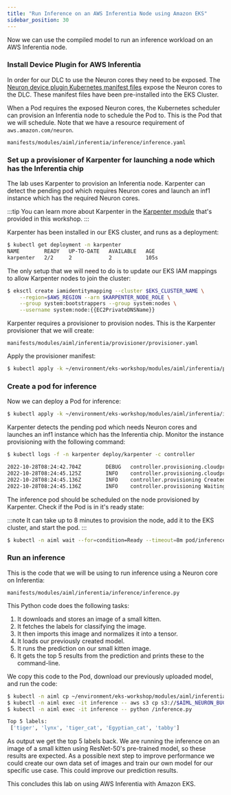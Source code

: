 ```yaml
---
title: "Run Inference on an AWS Inferentia Node using Amazon EKS"
sidebar_position: 30
---
```


Now we can use the compiled model to run an inference workload on an AWS Inferentia node.

### Install Device Plugin for AWS Inferentia

In order for our DLC to use the Neuron cores they need to be exposed. The [Neuron device plugin Kubernetes manifest files](https://github.com/aws-neuron/aws-neuron-sdk/tree/master/src/k8) expose the Neuron cores to the DLC. These manifest files have been pre-installed into the EKS Cluster.

When a Pod requires the exposed Neuron cores, the Kubernetes scheduler can provision an Inferentia node to schedule the Pod to. This is the Pod that we will schedule. Note that we have a resource requirement of `aws.amazon.com/neuron`.

```file
manifests/modules/aiml/inferentia/inference/inference.yaml
```

### Set up a provisioner of Karpenter for launching a node which has the Inferentia chip

The lab uses Karpenter to provision an Inferentia node. Karpenter can detect the pending pod which requires Neuron cores and launch an inf1 instance which has the required Neuron cores.

:::tip
You can learn more about Karpenter in the [Karpenter module](../../autoscaling/compute/karpenter/index.md) that's provided in this workshop.
:::

Karpenter has been installed in our EKS cluster, and runs as a deployment:

```bash
$ kubectl get deployment -n karpenter
NAME        READY   UP-TO-DATE   AVAILABLE   AGE
karpenter   2/2     2            2           105s
```

The only setup that we will need to do is to update our EKS IAM mappings to allow Karpenter nodes to join the cluster:

```bash
$ eksctl create iamidentitymapping --cluster $EKS_CLUSTER_NAME \
    --region=$AWS_REGION --arn $KARPENTER_NODE_ROLE \
    --group system:bootstrappers --group system:nodes \
    --username system:node:{{EC2PrivateDNSName}}
```

Karpenter requires a provisioner to provision nodes. This is the Karpenter provisioner that we will create:

```file
manifests/modules/aiml/inferentia/provisioner/provisioner.yaml
```

Apply the provisioner manifest:

```bash
$ kubectl apply -k ~/environment/eks-workshop/modules/aiml/inferentia/provisioner/
```

### Create a pod for inference

Now we can deploy a Pod for inference:

```bash
$ kubectl apply -k ~/environment/eks-workshop/modules/aiml/inferentia/inference/
```

Karpenter detects the pending pod which needs Neuron cores and launches an inf1 instance which has the Inferentia chip. Monitor the instance provisioning with the following command:

```bash test=false
$ kubectl logs -f -n karpenter deploy/karpenter -c controller

2022-10-28T08:24:42.704Z        DEBUG   controller.provisioning.cloudprovider   Created launch template, Karpenter-eks-workshop-cluster-3507260904097783831  {"commit": "37c8653", "provisioner": "default"}
2022-10-28T08:24:45.125Z        INFO    controller.provisioning.cloudprovider   Launched instance: i-09ddba6280017ae4d, hostname: ip-100-64-10-250.ap-northeast-1.compute.internal, type: inf1.xlarge, zone: ap-northeast-1a, capacityType: spot  {"commit": "37c8653", "provisioner": "default"}
2022-10-28T08:24:45.136Z        INFO    controller.provisioning Created node with 1 pods requesting {"aws.amazon.com/neuron":"1","cpu":"125m","pods":"6"} from types inf1.xlarge, inf1.2xlarge, inf1.6xlarge, inf1.24xlarge       {"commit": "37c8653", "provisioner": "default"}
2022-10-28T08:24:45.136Z        INFO    controller.provisioning Waiting for unschedulable pods  {"commit": "37c8653"}
```

The inference pod should be scheduled on the node provisioned by Karpenter. Check if the Pod is in it's ready state:

:::note
It can take up to 8 minutes to provision the node, add it to the EKS cluster, and start the pod.
:::

```bash timeout=360
$ kubectl -n aiml wait --for=condition=Ready --timeout=8m pod/inference
```

### Run an inference

This is the code that we will be using to run inference using a Neuron core on Inferentia:

```file
manifests/modules/aiml/inferentia/inference/inference.py
```

This Python code does the following tasks:

1. It downloads and stores an image of a small kitten.
2. It fetches the labels for classifying the image.
3. It then imports this image and normalizes it into a tensor.
4. It loads our previously created model.
5. It runs the prediction on our small kitten image.
6. It gets the top 5 results from the prediction and prints these to the command-line.

We copy this code to the Pod, download our previously uploaded model, and run the code:

```bash
$ kubectl -n aiml cp ~/environment/eks-workshop/modules/aiml/inferentia/inference/inference.py inference:/
$ kubectl -n aiml exec -it inference -- aws s3 cp s3://$AIML_NEURON_BUCKET_NAME/resnet50_neuron.pt ./
$ kubectl -n aiml exec -it inference -- python /inference.py

Top 5 labels:
 ['tiger', 'lynx', 'tiger_cat', 'Egyptian_cat', 'tabby']
```

As output we get the top 5 labels back. We are running the inference on an image of a small kitten using ResNet-50's pre-trained model, so these results are expected. As a possible next step to improve performance we could create our own data set of images and train our own model for our specific use case. This could improve our prediction results.

This concludes this lab on using AWS Inferentia with Amazon EKS.
